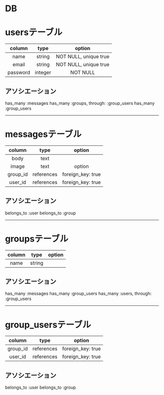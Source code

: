 # DB

# usersテーブル
|column|type|option|
|:-:|:-:|:-:|
|name|string|NOT NULL, unique true|
|email|string|NOT NULL, unique true|
|password|integer|NOT NULL|

## アソシエーション
has_many :messages
has_many :groups, through: :group_users
has_many :group_users

---

# messagesテーブル
|column|type|option|
|:-:|:-:|:-:|
|body|text||
|image|text|option|
|group_id|references|foreign_key: true|
|user_id|references|foreign_key: true|

## アソシエーション
belongs_to :user
belongs_to :group

---

# groupsテーブル
|column|type|option|
|:-:|:-:|:-:|
|name|string||

## アソシエーション

has_many :messages
has_many :group_users
has_many :users, through: :group_users

---

# group_usersテーブル
|column|type|option|
|:-:|:-:|:-:|
|group_id|references|foreign_key: true|
|user_id|references|foreign_key: true|

## アソシエーション

belongs_to :user
belongs_to :group